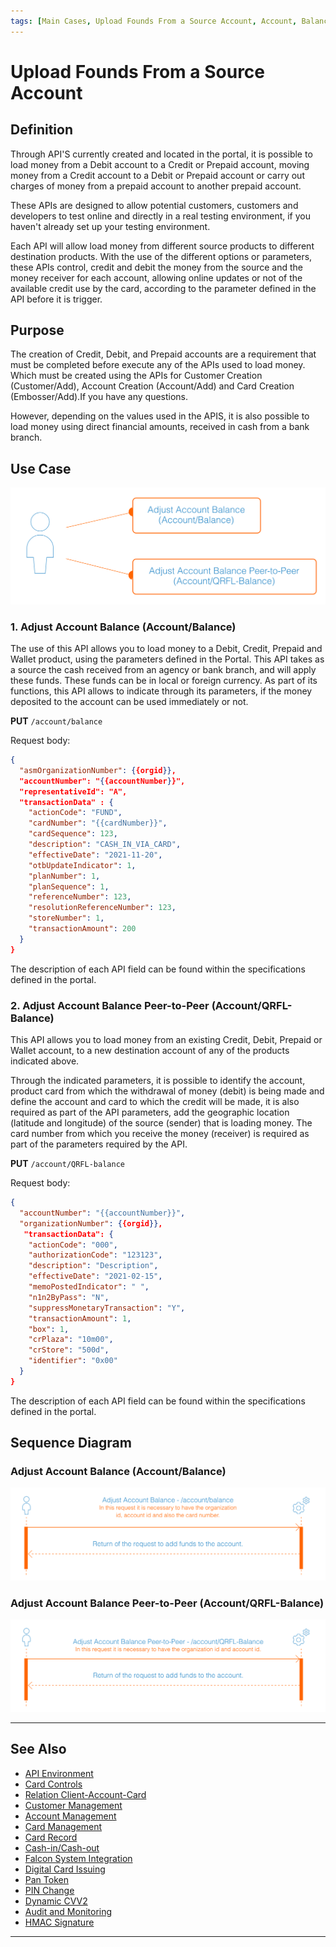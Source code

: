```yaml
---
tags: [Main Cases, Upload Founds From a Source Account, Account, Balance, Peer-to-Peer]
---
```


# Upload Founds From a Source Account

## Definition

Through API'S currently created and located in the portal, it is possible to load money from a Debit account to a Credit or Prepaid account, moving money from a Credit account to a Debit or Prepaid account or carry out charges of money from a prepaid account to another prepaid account.

These APIs are designed to allow potential customers, customers and developers to test online and directly in a real testing environment, if you haven't already set up your testing environment.

Each API will allow load money from different source products to different destination products. With the use of the different options or parameters, these APIs control, credit and debit the money from the source and the money receiver for each account, allowing online updates or not of the available credit use by the card, according to the parameter defined in the API before it is trigger.

## Purpose

The creation of Credit, Debit, and Prepaid accounts are a requirement that must be completed before execute any of the APIs used to load money. Which must be created using the APIs for Customer Creation (Customer/Add), Account Creation (Account/Add) and Card Creation (Embosser/Add).If you have any questions.

However, depending on the values ​​used in the APIS, it is also possible to load money using direct financial amounts, received in cash from a bank branch.

## Use Case

![Use case!](/assets/images/main-cases/add-funds-from-origin-account.png "Use case")

### 1. Adjust Account Balance (Account/Balance)

The use of this API allows you to load money to a Debit, Credit, Prepaid and Wallet product, using the parameters defined in the Portal. This API takes as a source the cash received from an agency or bank branch, and will apply these funds. These funds can be in local or foreign currency. As part of its functions, this API allows to indicate through its parameters, if the money deposited to the account can be used immediately or not.

**PUT** `/account/balance`
      
Request body:

```json
{
  "asmOrganizationNumber": {{orgid}},
  "accountNumber": "{{accountNumber}}",
  "representativeId": "A",
  "transactionData" : {
    "actionCode": "FUND",
    "cardNumber": "{{cardNumber}}",
    "cardSequence": 123,
    "description": "CASH_IN_VIA_CARD",
    "effectiveDate": "2021-11-20",
    "otbUpdateIndicator": 1,
    "planNumber": 1,
    "planSequence": 1,
    "referenceNumber": 123,
    "resolutionReferenceNumber": 123,
    "storeNumber": 1,
    "transactionAmount": 200
  }
}
```

The description of each API field can be found within the specifications defined in the portal.

### 2. Adjust Account Balance Peer-to-Peer (Account/QRFL-Balance)

This API allows you to load money from an existing Credit, Debit, Prepaid or Wallet account, to a new destination account of any of the products indicated above.

Through the indicated parameters, it is possible to identify the account, product card from which the withdrawal of money (debit) is being made and define the account and card to which the credit will be made, it is also required as part of the API parameters, add the geographic location (latitude and longitude) of the source (sender) that is loading money. The card number from which you receive the money (receiver) is required as part of the parameters required by the API.

**PUT** `/account/QRFL-balance`
      
Request body:

```json
{                                             
  "accountNumber": "{{accountNumber}}",
  "organizationNumber": {{orgid}},                       
   "transactionData": {                        
    "actionCode": "000",                     
    "authorizationCode": "123123",                             
    "description": "Description",             
    "effectiveDate": "2021-02-15",            
    "memoPostedIndicator": " ",               
    "n1n2ByPass": "N",                                      
    "suppressMonetaryTransaction": "Y",       
    "transactionAmount": 1,  
    "box": 1,                                   
    "crPlaza": "10m00",                         
    "crStore": "500d",                         
    "identifier": "0x00"            
  }                      
}
```

The description of each API field can be found within the specifications defined in the portal.

## Sequence Diagram

### Adjust Account Balance (Account/Balance)

![Sequence diagram!](/assets/images/main-cases/adjust-account-balance.png "Sequence diagram")

### Adjust Account Balance Peer-to-Peer (Account/QRFL-Balance)

![Sequence diagram!](/assets/images/main-cases/adjust-account-balance-peer-to-peer.png "Sequence diagram")

---

## See Also

- [API Environment](?path=docs/main-cases/1-api-environment.md)
- [Card Controls](?path=docs/main-cases/3-card-controls.md)
- [Relation Client-Account-Card](?path=docs/main-cases/4-relation.md)
- [Customer Management](?path=docs/main-cases/5-customer.md)
- [Account Management](?path=docs/main-cases/6-account.md)
- [Card Management](?path=docs/main-cases/7-card.md)
- [Card Record](?path=docs/main-cases/8-record.md)
- [Cash-in/Cash-out](?path=docs/main-cases/9-cash-in-out.md)
- [Falcon System Integration](?path=docs/main-cases/10-falcon.md)
- [Digital Card Issuing](?path=docs/main-cases/11-digital.md)
- [Pan Token](?path=docs/main-cases/12-pan-token.md)
- [PIN Change](?path=docs/main-cases/13-pin-change.md)
- [Dynamic CVV2](?path=docs/main-cases/14-dynamic.md)
- [Audit and Monitoring](?path=docs/main-cases/15-audit.md)
- [HMAC Signature](?path=docs/main-cases/16-hmac.md)

---
